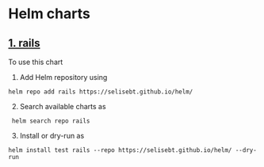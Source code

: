 # Helm charts

## [1. rails](https://selisebt.github.io/helm/charts/rails/)
To use this chart

1. Add Helm repository using

```shell
helm repo add rails https://selisebt.github.io/helm/
```

2. Search available charts as

```shell
 helm search repo rails
```

3. Install or dry-run as

```shell
helm install test rails --repo https://selisebt.github.io/helm/ --dry-run
```
